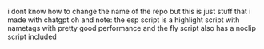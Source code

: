 i dont know how to change the name of the repo but this is just stuff that i made with chatgpt
oh and note: the esp script is a highlight script with nametags with pretty good performance and the fly script also has a noclip script included
